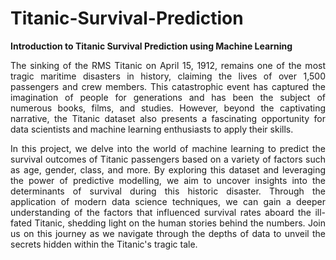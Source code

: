 # Titanic-Survival-Prediction

**Introduction to Titanic Survival Prediction using Machine Learning**
<p align = "justify">
The sinking of the RMS Titanic on April 15, 1912, remains one of the most tragic maritime disasters in history, claiming the lives of over 1,500 passengers and crew members. This catastrophic event has captured the imagination of people for generations and has been the subject of numerous books, films, and studies. However, beyond the captivating narrative, the Titanic dataset also presents a fascinating opportunity for data scientists and machine learning enthusiasts to apply their skills.
</p>
<p align = "justify">
In this project, we delve into the world of machine learning to predict the survival outcomes of Titanic passengers based on a variety of factors such as age, gender, class, and more. By exploring this dataset and leveraging the power of predictive modelling, we aim to uncover insights into the determinants of survival during this historic disaster. Through the application of modern data science techniques, we can gain a deeper understanding of the factors that influenced survival rates aboard the ill-fated Titanic, shedding light on the human stories behind the numbers. Join us on this journey as we navigate through the depths of data to unveil the secrets hidden within the Titanic's tragic tale.
</p>
